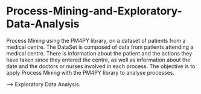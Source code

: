 # Process-Mining-and-Exploratory-Data-Analysis
Process Mining using the PM4PY library, on a dataset of patients from a medical centre. The DataSet is composed of data from patients attending a medical centre. There is information about the patient and the actions they have taken since they entered the centre, as well as information about the date and the doctors or nurses involved in each process. The objective is to apply Process Mining with the PM4PY library to analyse processes.

--> Exploratory Data Analysis.
